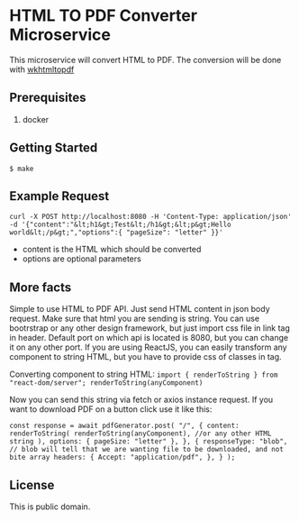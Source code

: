 # HTML TO PDF Converter Microservice

This microservice will convert HTML to PDF. The conversion will be done with [wkhtmltopdf](https://wkhtmltopdf.org/)

## Prerequisites

1. docker

## Getting Started

    $ make

## Example Request

`curl -X POST
http://localhost:8080
-H 'Content-Type: application/json'
-d '{"content":"&lt;h1&gt;Test&lt;/h1&gt;&lt;p&gt;Hello world&lt;/p&gt;","options":{ "pageSize": "letter" }}'`

- content is the HTML which should be converted
- options are optional parameters

## More facts
Simple to use HTML to PDF API.
Just send HTML content in json body request. Make sure that html you are sending is string.
You can use bootrstrap or any other design framework, but just import css file in link tag in header.
Default port on which api is located is 8080, but you can change it on any other port.
If you are using ReactJS, you can easily transform any component to string HTML, but you have to provide css of classes in tag.

Converting component to string HTML:
`import { renderToString } from "react-dom/server";
renderToString(anyComponent)`

Now you can send this string via fetch or axios instance request.
If you want to download PDF on a button click use it like this:

`const response = await pdfGenerator.post(
        "/",
        {
            content: renderToString(
                renderToString(anyComponent), //or any other HTML string
            ),
            options: { pageSize: "letter" },
        },
        {
            responseType: "blob", // blob will tell that we are wanting file to be downloaded, and not bite array
            headers: {
                Accept: "application/pdf",
            },
        }
    );`
   

## License
This is public domain.

